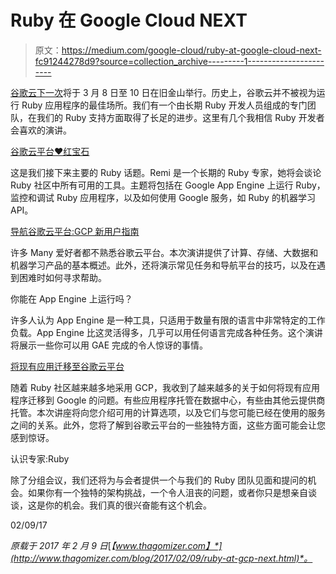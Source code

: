 # Ruby 在 Google Cloud NEXT

> 原文：<https://medium.com/google-cloud/ruby-at-google-cloud-next-fc91244278d9?source=collection_archive---------1----------------------->

[谷歌云下一次](https://cloudnext.withgoogle.com/)将于 3 月 8 日至 10 日在旧金山举行。历史上，谷歌云并不被视为运行 Ruby 应用程序的最佳场所。我们有一个由长期 Ruby 开发人员组成的专门团队，在我们的 Ruby 支持方面取得了长足的进步。这里有几个我相信 Ruby 开发者会喜欢的演讲。

[谷歌云平台❤红宝石](https://cloudnext.withgoogle.com/schedule#target=google-cloud-platform-3-ruby-7b003a7f-a07c-4efb-a237-5772302fb4bd)

这是我们接下来主要的 Ruby 话题。Remi 是一个长期的 Ruby 专家，她将会谈论 Ruby 社区中所有可用的工具。主题将包括在 Google App Engine 上运行 Ruby，监控和调试 Ruby 应用程序，以及如何使用 Google 服务，如 Ruby 的机器学习 API。

[导航谷歌云平台:GCP 新用户指南](https://cloudnext.withgoogle.com/schedule#target=navigating-google-cloud-platform-a-guide-for-new-gcp-users-8d47c1b0-88b8-4cb5-89d0-352fcc30d16d)

许多 Many 爱好者都不熟悉谷歌云平台。本次演讲提供了计算、存储、大数据和机器学习产品的基本概述。此外，还将演示常见任务和导航平台的技巧，以及在遇到困难时如何寻求帮助。

你能在 App Engine 上运行吗？

许多人认为 App Engine 是一种工具，只适用于数量有限的语言中非常特定的工作负载。App Engine 比这灵活得多，几乎可以用任何语言完成各种任务。这个演讲将展示一些你可以用 GAE 完成的令人惊讶的事情。

[将现有应用迁移至谷歌云平台](https://cloudnext.withgoogle.com/schedule#target=moving-existing-applications-to-google-cloud-plaftorm-08f1a76c-484a-4958-9e5a-4cdaa137d547)

随着 Ruby 社区越来越多地采用 GCP，我收到了越来越多的关于如何将现有应用程序迁移到 Google 的问题。有些应用程序托管在数据中心，有些由其他云提供商托管。本次讲座将向您介绍可用的计算选项，以及它们与您可能已经在使用的服务之间的关系。此外，您将了解到谷歌云平台的一些独特方面，这些方面可能会让您感到惊讶。

认识专家:Ruby

除了分组会议，我们还将为与会者提供一个与我们的 Ruby 团队见面和提问的机会。如果你有一个独特的架构挑战，一个令人沮丧的问题，或者你只是想亲自谈谈，这是你的机会。我们真的很兴奋能有这个机会。

02/09/17

*原载于 2017 年 2 月 9 日*[*【www.thagomizer.com】*](http://www.thagomizer.com/blog/2017/02/09/ruby-at-gcp-next.html)*。*